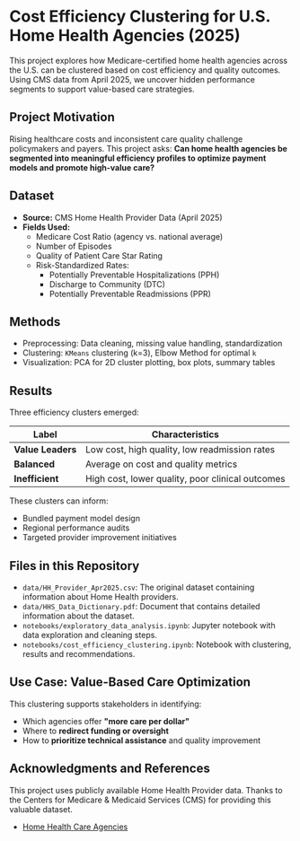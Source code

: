 # Cost Efficiency Clustering for U.S. Home Health Agencies (2025)

This project explores how Medicare-certified home health agencies across the U.S. can be clustered based on cost efficiency and quality outcomes. Using CMS data from April 2025, we uncover hidden performance segments to support value-based care strategies.

## Project Motivation

Rising healthcare costs and inconsistent care quality challenge policymakers and payers. This project asks:
**Can home health agencies be segmented into meaningful efficiency profiles to optimize payment models and promote high-value care?**

## Dataset

- **Source:** CMS Home Health Provider Data (April 2025)
- **Fields Used:**
  - Medicare Cost Ratio (agency vs. national average)
  - Number of Episodes
  - Quality of Patient Care Star Rating
  - Risk-Standardized Rates:
    - Potentially Preventable Hospitalizations (PPH)
    - Discharge to Community (DTC)
    - Potentially Preventable Readmissions (PPR)

## Methods

- Preprocessing: Data cleaning, missing value handling, standardization
- Clustering: `KMeans` clustering (k=3), Elbow Method for optimal `k`
- Visualization: PCA for 2D cluster plotting, box plots, summary tables

## Results

Three efficiency clusters emerged:

| Label              | Characteristics                                  |
|-------------------|---------------------------------------------------|
| **Value Leaders** | Low cost, high quality, low readmission rates     |
| **Balanced**      | Average on cost and quality metrics               |
| **Inefficient**   | High cost, lower quality, poor clinical outcomes  |

These clusters can inform:

- Bundled payment model design
- Regional performance audits
- Targeted provider improvement initiatives

## Files in this Repository

- `data/HH_Provider_Apr2025.csv`: The original dataset containing information about Home Health providers.
- `data/HHS_Data_Dictionary.pdf`: Document that contains detailed information about the dataset.
- `notebooks/exploratory_data_analysis.ipynb`: Jupyter notebook with data exploration and cleaning steps.
- `notebooks/cost_efficiency_clustering.ipynb`: Notebook with clustering, results and recommendations.

## Use Case: Value-Based Care Optimization

This clustering supports stakeholders in identifying:

- Which agencies offer **"more care per dollar"**
- Where to **redirect funding or oversight**
- How to **prioritize technical assistance** and quality improvement

## Acknowledgments and References

This project uses publicly available Home Health Provider data. Thanks to the Centers for Medicare & Medicaid Services (CMS) for providing this valuable dataset.

- [Home Health Care Agencies](https://data.cms.gov/provider-data/dataset/6jpm-sxkc)
